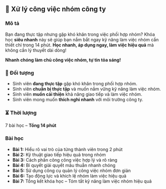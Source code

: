 ## 📌 Xử lý công việc nhóm công ty

### Mô tả  
Bạn đang thực tập nhưng gặp khó khăn trong việc phối hợp nhóm? Khóa học **siêu nhanh** này sẽ giúp bạn nắm bắt ngay kỹ năng làm việc nhóm cần thiết chỉ trong 14 phút. **Học nhanh, áp dụng ngay, làm việc hiệu quả** mà không cần lý thuyết dài dòng!

**Nhanh chóng làm chủ công việc nhóm, tự tin tỏa sáng!**

### 🎯 Đối tượng  
- Sinh viên **đang thực tập** gặp khó khăn trong phối hợp nhóm.
- Sinh viên **chuẩn bị thực tập** và muốn nắm vững kỹ năng làm việc nhóm.
- Sinh viên **muốn cải thiện** khả năng giao tiếp và làm việc nhóm.
- Sinh viên mong muốn **thích nghi nhanh** với môi trường công ty.

### ⏳ Thời lượng  
7 bài học – **Tổng 14 phút**

### Bài học  
- **Bài 1:** Hiểu rõ vai trò của từng thành viên trong 2 phút  
- **Bài 2:** Kỹ thuật giao tiếp hiệu quả trong nhóm  
- **Bài 3:** Cách phân công công việc hợp lý và rõ ràng  
- **Bài 4:** Bí quyết giải quyết mâu thuẫn nhanh chóng  
- **Bài 5:** Sử dụng công cụ quản lý công việc nhóm đơn giản  
- **Bài 6:** Tạo động lực và khích lệ nhóm làm việc hiệu quả  
- **Bài 7:** Tổng kết khóa học – Tóm tắt kỹ năng làm việc nhóm hiệu quả